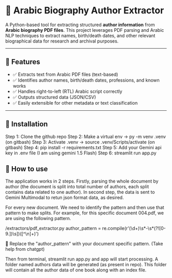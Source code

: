 # 📄 Arabic Biography Author Extractor

A Python-based tool for extracting structured **author information** from **Arabic biography PDF files**. This project leverages PDF parsing and Arabic NLP techniques to extract names, birth/death dates, and other relevant biographical data for research and archival purposes.

---

## 🌟 Features

- ✅ Extracts text from Arabic PDF files (text-based)
- ✅ Identifies author names, birth/death dates, professions, and known works
- ✅ Handles right-to-left (RTL) Arabic script correctly
- ✅ Outputs structured data (JSON/CSV)
- ✅ Easily extensible for other metadata or text classification

---

## 🌟 Installation

Step 1: Clone the github repo
Step 2: Make a virtual env -> py -m venv .venv (on gitbash)
Step 3: Activate .venv -> source .venv/Scripts/activate (on gitbash)
Step 4: pip install -r requirements.txt
Step 5: Add your Gemini api key in .env file (I am using gemini 1.5 Flash)
Step 6: streamlit run app.py

## 🌟 How to use

The application works in 2 steps. Firstly, parsing the whole document by author (the document is split into total number of authors, each split contains data related to one author). In second step, the data is sent to Gemini Multimodal to retun json format data, as desired.

For every new document. We need to identify the pattern and then use that pattern to make splits. For example, for this specific document 004.pdf, we are using the following pattern.

/extractors/pdf_extractor.py
author_pattern = re.compile(r'(\d+)\s*-\s*(?![0-9\.\]\)\s])([^\n]+)')

🌟 Replace the "author_pattern" with your document specific pattern. (Take help from chatgpt)

Then from terminal, streamlit run app.py and app will start processing. A folder named authors data will be generated (as present in repo). This folder will contain all the author data of one book along with an index file.
